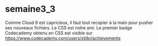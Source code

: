 # semaine3_3

Comme Cloud 9 est capricieux, il faut tout recopier à la main pour pusher ses nouveaux fichiers.
Le CSS est notre ami. Le premier badge Codecademy obtenu en CSS est visible sur https://www.codecademy.com/users/stilkr/achievements
